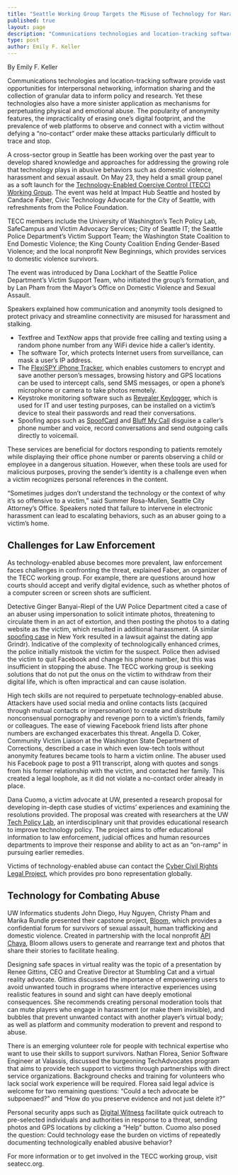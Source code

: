 ```yaml
---
title: "Seattle Working Group Targets the Misuse of Technology for Harassment and Abuse"
published: true
layout: page
description: "Communications technologies and location-tracking software provide vast opportunities for interpersonal networking, information sharing and the collection of granular data to inform policy and research. Yet these technologies also have a more sinister application as mechanisms for perpetuating physical and emotional abuse. The popularity of anonymity features, the impracticality of erasing one’s digital footprint, and the prevalence of web platforms to observe and connect with a victim without defying a “no-contact” order makes these attacks particularly difficult to trace and stop."
type: post
author: Emily F. Keller
---
```

By Emily F. Keller

Communications technologies and location-tracking software provide vast opportunities for interpersonal networking, information sharing and the collection of granular data to inform policy and research. Yet these technologies also have a more sinister application as mechanisms for perpetuating physical and emotional abuse. The popularity of anonymity features, the impracticality of erasing one’s digital footprint, and the prevalence of web platforms to observe and connect with a victim without defying a “no-contact” order make these attacks particularly difficult to trace and stop.

A cross-sector group in Seattle has been working over the past year to develop shared knowledge and approaches for addressing the growing role that technology plays in abusive behaviors such as domestic violence, harassment and sexual assault. On May 23, they held a small group panel as a soft launch for the [Technology-Enabled Coercive Control (TECC) Working Group](http://seatecc.org). The event was held at Impact Hub Seattle and hosted by Candace Faber, Civic Technology Advocate for the City of Seattle, with refreshments from the Police Foundation.

TECC members include the University of Washington’s Tech Policy Lab, SafeCampus and Victim Advocacy Services; City of Seattle IT; the Seattle Police Department’s Victim Support Team; the Washington State Coalition to End Domestic Violence; the King County Coalition Ending Gender-Based Violence; and the local nonprofit New Beginnings, which provides services to domestic violence survivors.

The event was introduced by Dana Lockhart of the Seattle Police Department’s Victim Support Team, who initiated the group’s formation, and by Lan Pham from the Mayor’s Office on Domestic Violence and Sexual Assault.

Speakers explained how communication and anonymity tools designed to protect privacy and streamline connectivity are misused for harassment and stalking. 
- Textfree and TextNow apps that provide free calling and texting using a random phone number from any WiFi device hide a caller’s identity.
- The software Tor, which protects Internet users from surveillance, can mask a user’s IP address. 
- The [FlexiSPY iPhone Tracker](https://www.flexispy.com/en/iphone-tracker-spy-on-iphone.htm), which enables customers to encrypt and save another person’s messages, browsing history and GPS locations can be used to intercept calls, send SMS messages, or open a phone’s microphone or camera to take photos remotely. 
- Keystroke monitoring software such as [Revealer Keylogger](https://www.logixoft.com/en-us/index), which is used for IT and user testing purposes, can be installed on a victim’s device to steal their passwords and read their conversations.
- Spoofing apps such as [SpoofCard](http://www.spoofcard.com/) and [Bluff My Call](http://bluffmycall.com/) disguise a caller’s phone number and voice, record conversations and send outgoing calls directly to voicemail. 

These services are beneficial for doctors responding to patients remotely while displaying their office phone number or parents observing a child or employee in a dangerous situation. However, when these tools are used for malicious purposes, proving the sender’s identity is a challenge even when a victim recognizes personal references in the content. 

“Sometimes judges don’t understand the technology or the context of why it’s so offensive to a victim,” said Summer Rosa-Mullen, Seattle City Attorney’s Office. Speakers noted that failure to intervene in electronic harassment can lead to escalating behaviors, such as an abuser going to a victim’s home.

## Challenges for Law Enforcement

As technology-enabled abuse becomes more prevalent, law enforcement faces challenges in confronting the threat, explained Faber, an organizer of the TECC working group. For example, there are questions around how courts should accept and verify digital evidence, such as whether photos of a computer screen or screen shots are sufficient. 

Detective Ginger Banyai-Riepl of the UW Police Department cited a case of an abuser using impersonation to solicit intimate photos, threatening to circulate them in an act of extortion, and then posting the photos to a dating website as the victim, which resulted in additional harassment. (A similar [spoofing case](https://www.wired.com/2017/01/grinder-lawsuit-spoofed-accounts/) in New York resulted in a lawsuit against the dating app Grindr). Indicative of the complexity of technologically enhanced crimes, the police initially mistook the victim for the suspect. Police then advised the victim to quit Facebook and change his phone number, but this was insufficient in stopping the abuse. The TECC working group is seeking solutions that do not put the onus on the victim to withdraw from their digital life, which is often impractical and can cause isolation.

High tech skills are not required to perpetuate technology-enabled abuse. Attackers have used social media and online contacts lists (acquired through mutual contacts or impersonation) to create and distribute nonconsensual pornography and revenge porn to a victim’s friends, family or colleagues. The ease of viewing Facebook friend lists after phone numbers are exchanged exacerbates this threat. Angella D. Coker, Community Victim Liaison at the Washington State Department of Corrections, described a case in which even low-tech tools without anonymity features became tools to harm a victim online. The abuser used his Facebook page to post a 911 transcript, along with quotes and songs from his former relationship with the victim, and contacted her family. This created a legal loophole, as it did not violate a no-contact order already in place. 

Dana Cuomo, a victim advocate at UW, presented a research proposal for developing in-depth case studies of victims’ experiences and examining the resolutions provided. The proposal was created with researchers at the UW [Tech Policy Lab](http://techpolicylab.org/), an interdisciplinary unit that provides educational research to improve technology policy. The project aims to offer educational information to law enforcement, judicial offices and human resources departments to improve their response and ability to act as an “on-ramp” in pursuing earlier remedies. 

Victims of technology-enabled abuse can contact the [Cyber Civil Rights Legal Project](https://www.cyberrightsproject.com/), which provides pro bono representation globally.

## Technology for Combating Abuse

UW Informatics students John Diego, Huy Nguyen, Christy Pham and Marika Rundle presented their capstone project, [Bloom](https://ischool.uw.edu/feature-stories/capstone-team-works-restore-survivors-voices), which provides a confidential forum for survivors of sexual assault, human trafficking and domestic violence. Created in partnership with the local nonprofit [API Chaya](https://www.apichaya.org/), Bloom allows users to generate and rearrange text and photos that share their stories to facilitate healing.

Designing safe spaces in virtual reality was the topic of a presentation by Renee Gittins, CEO and Creative Director at Stumbling Cat and a virtual reality advocate. Gittins discussed the importance of empowering users to avoid unwanted touch in programs where interactive experiences using realistic features in sound and sight can have deeply emotional consequences. She recommends creating personal moderation tools that can mute players who engage in harassment (or make them invisible), and bubbles that prevent unwanted contact with another player’s virtual body; as well as platform and community moderation to prevent and respond to abuse.

There is an emerging volunteer role for people with technical expertise who want to use their skills to support survivors. Nathan Florea, Senior Software Engineer at Valassis, discussed the burgeoning TechAdvocates program that aims to provide tech support to victims through partnerships with direct service organizations. Background checks and training for volunteers who lack social work experience will be required. Florea said legal advice is welcome for two remaining questions: “Could a tech advocate be subpoenaed?” and “How do you preserve evidence and not just delete it?”

Personal security apps such as [Digital Witness](https://itunes.apple.com/us/app/digital-witness/id576249809?mt=8) facilitate quick outreach to pre-selected individuals and authorities in response to a threat, sending photos and GPS locations by clicking a “Help” button. Cuomo also posed the question: Could technology ease the burden on victims of repeatedly documenting technologically enabled abusive behavior?

For more information or to get involved in the TECC working group, visit seatecc.org. 
